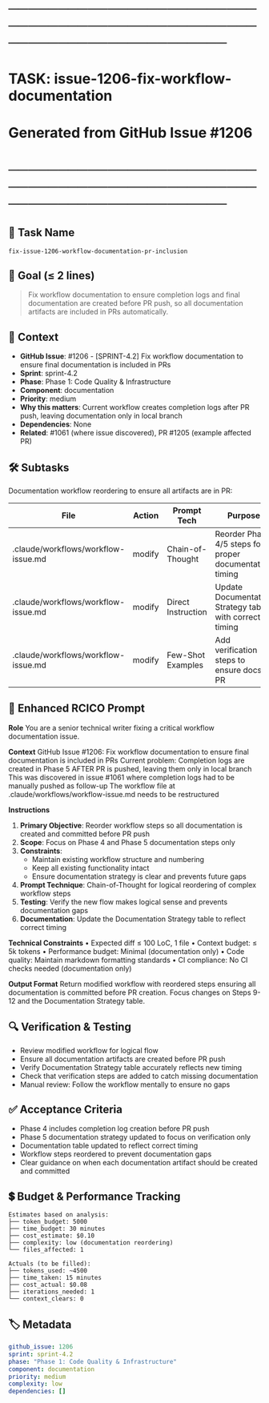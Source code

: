 # ────────────────────────────────────────────────────────────────────────
# TASK: issue-1206-fix-workflow-documentation
# Generated from GitHub Issue #1206
# ────────────────────────────────────────────────────────────────────────

## 📌 Task Name
`fix-issue-1206-workflow-documentation-pr-inclusion`

## 🎯 Goal (≤ 2 lines)
> Fix workflow documentation to ensure completion logs and final documentation are created before PR push, so all documentation artifacts are included in PRs automatically.

## 🧠 Context
- **GitHub Issue**: #1206 - [SPRINT-4.2] Fix workflow documentation to ensure final documentation is included in PRs
- **Sprint**: sprint-4.2
- **Phase**: Phase 1: Code Quality & Infrastructure
- **Component**: documentation
- **Priority**: medium
- **Why this matters**: Current workflow creates completion logs after PR push, leaving documentation only in local branch
- **Dependencies**: None
- **Related**: #1061 (where issue discovered), PR #1205 (example affected PR)

## 🛠️ Subtasks
Documentation workflow reordering to ensure all artifacts are in PR:

| File | Action | Prompt Tech | Purpose | Context Impact |
|------|--------|-------------|---------|----------------|
| .claude/workflows/workflow-issue.md | modify | Chain-of-Thought | Reorder Phase 4/5 steps for proper documentation timing | Low |
| .claude/workflows/workflow-issue.md | modify | Direct Instruction | Update Documentation Strategy table with correct timing | Low |
| .claude/workflows/workflow-issue.md | modify | Few-Shot Examples | Add verification steps to ensure docs in PR | Low |

## 📝 Enhanced RCICO Prompt
**Role**
You are a senior technical writer fixing a critical workflow documentation issue.

**Context**
GitHub Issue #1206: Fix workflow documentation to ensure final documentation is included in PRs
Current problem: Completion logs are created in Phase 5 AFTER PR is pushed, leaving them only in local branch
This was discovered in issue #1061 where completion logs had to be manually pushed as follow-up
The workflow file at .claude/workflows/workflow-issue.md needs to be restructured

**Instructions**
1. **Primary Objective**: Reorder workflow steps so all documentation is created and committed before PR push
2. **Scope**: Focus on Phase 4 and Phase 5 documentation steps only
3. **Constraints**:
   - Maintain existing workflow structure and numbering
   - Keep all existing functionality intact
   - Ensure documentation strategy is clear and prevents future gaps
4. **Prompt Technique**: Chain-of-Thought for logical reordering of complex workflow steps
5. **Testing**: Verify the new flow makes logical sense and prevents documentation gaps
6. **Documentation**: Update the Documentation Strategy table to reflect correct timing

**Technical Constraints**
• Expected diff ≤ 100 LoC, 1 file
• Context budget: ≤ 5k tokens
• Performance budget: Minimal (documentation only)
• Code quality: Maintain markdown formatting standards
• CI compliance: No CI checks needed (documentation only)

**Output Format**
Return modified workflow with reordered steps ensuring all documentation is committed before PR creation.
Focus changes on Steps 9-12 and the Documentation Strategy table.

## 🔍 Verification & Testing
- Review modified workflow for logical flow
- Ensure all documentation artifacts are created before PR push
- Verify Documentation Strategy table accurately reflects new timing
- Check that verification steps are added to catch missing documentation
- Manual review: Follow the workflow mentally to ensure no gaps

## ✅ Acceptance Criteria
- Phase 4 includes completion log creation before PR push
- Phase 5 documentation strategy updated to focus on verification only
- Documentation table updated to reflect correct timing
- Workflow steps reordered to prevent documentation gaps
- Clear guidance on when each documentation artifact should be created and committed

## 💲 Budget & Performance Tracking
```
Estimates based on analysis:
├── token_budget: 5000
├── time_budget: 30 minutes
├── cost_estimate: $0.10
├── complexity: low (documentation reordering)
└── files_affected: 1

Actuals (to be filled):
├── tokens_used: ~4500
├── time_taken: 15 minutes
├── cost_actual: $0.08
├── iterations_needed: 1
└── context_clears: 0
```

## 🏷️ Metadata
```yaml
github_issue: 1206
sprint: sprint-4.2
phase: "Phase 1: Code Quality & Infrastructure"
component: documentation
priority: medium
complexity: low
dependencies: []
```
